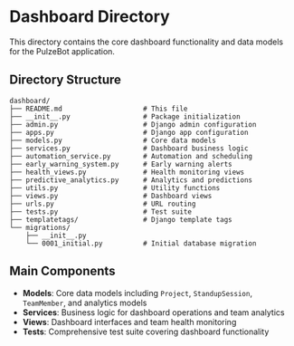 # Dashboard Directory

This directory contains the core dashboard functionality and data models for the PulzeBot application.

## Directory Structure

```
dashboard/
├── README.md                    # This file
├── __init__.py                  # Package initialization
├── admin.py                     # Django admin configuration
├── apps.py                      # Django app configuration
├── models.py                    # Core data models
├── services.py                  # Dashboard business logic
├── automation_service.py        # Automation and scheduling
├── early_warning_system.py      # Early warning alerts
├── health_views.py              # Health monitoring views
├── predictive_analytics.py      # Analytics and predictions
├── utils.py                     # Utility functions
├── views.py                     # Dashboard views
├── urls.py                      # URL routing
├── tests.py                     # Test suite
├── templatetags/                # Django template tags
└── migrations/
    ├── __init__.py
    └── 0001_initial.py          # Initial database migration
```

## Main Components

- **Models**: Core data models including `Project`, `StandupSession`, `TeamMember`, and analytics models
- **Services**: Business logic for dashboard operations and team analytics
- **Views**: Dashboard interfaces and team health monitoring
- **Tests**: Comprehensive test suite covering dashboard functionality